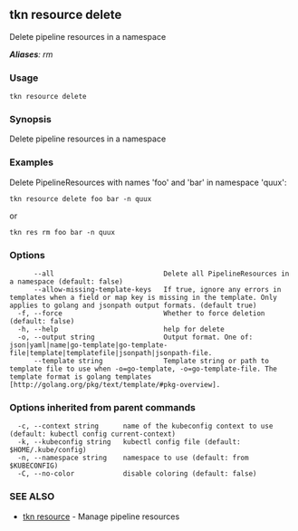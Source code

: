 ## tkn resource delete

Delete pipeline resources in a namespace

***Aliases**: rm*

### Usage

```
tkn resource delete
```

### Synopsis

Delete pipeline resources in a namespace

### Examples

Delete PipelineResources with names 'foo' and 'bar' in namespace 'quux':

    tkn resource delete foo bar -n quux

or

    tkn res rm foo bar -n quux


### Options

```
      --all                           Delete all PipelineResources in a namespace (default: false)
      --allow-missing-template-keys   If true, ignore any errors in templates when a field or map key is missing in the template. Only applies to golang and jsonpath output formats. (default true)
  -f, --force                         Whether to force deletion (default: false)
  -h, --help                          help for delete
  -o, --output string                 Output format. One of: json|yaml|name|go-template|go-template-file|template|templatefile|jsonpath|jsonpath-file.
      --template string               Template string or path to template file to use when -o=go-template, -o=go-template-file. The template format is golang templates [http://golang.org/pkg/text/template/#pkg-overview].
```

### Options inherited from parent commands

```
  -c, --context string      name of the kubeconfig context to use (default: kubectl config current-context)
  -k, --kubeconfig string   kubectl config file (default: $HOME/.kube/config)
  -n, --namespace string    namespace to use (default: from $KUBECONFIG)
  -C, --no-color            disable coloring (default: false)
```

### SEE ALSO

* [tkn resource](tkn_resource.md)	 - Manage pipeline resources

